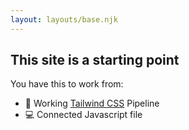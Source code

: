 ```yaml
---
layout: layouts/base.njk
---
```

## This site is a starting point

You have this to work from:

- 🎨 Working [Tailwind CSS](https://tailwindcss.com) Pipeline
- 💻 Connected Javascript file
